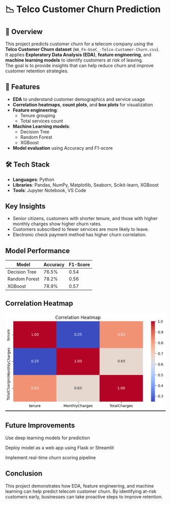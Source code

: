 # 📉 Telco Customer Churn Prediction

## 📌 Overview
This project predicts customer churn for a telecom company using the **Telco Customer Churn dataset** (`WA_Fn-UseC_-Telco-Customer-Churn.csv`).  
It applies **Exploratory Data Analysis (EDA)**, **feature engineering**, and **machine learning models** to identify customers at risk of leaving.  
The goal is to provide insights that can help reduce churn and improve customer retention strategies.

## 🚀 Features
- **EDA** to understand customer demographics and service usage
- **Correlation heatmaps**, **count plots**, and **box plots** for visualization
- **Feature engineering**:
  - Tenure grouping
  - Total services count
- **Machine Learning models**:
  - Decision Tree
  - Random Forest
  - XGBoost
- **Model evaluation** using Accuracy and F1-score

## 🛠 Tech Stack
- **Languages**: Python  
- **Libraries**: Pandas, NumPy, Matplotlib, Seaborn, Scikit-learn, XGBoost  
- **Tools**: Jupyter Notebook, VS Code

## Key Insights
- Senior citizens, customers with shorter tenure, and those with higher monthly charges show higher churn rates.
- Customers subscribed to fewer services are more likely to leave.
- Electronic check payment method has higher churn correlation.

## Model Performance
| Model         | Accuracy | F1-Score |
| ------------- | -------- | -------- |
| Decision Tree | 76.5%    | 0.54     |
| Random Forest | 78.2%    | 0.56     |
| XGBoost       | 78.9%    | 0.57     |

## Correlation Heatmap
![](screenshot/c3.png)

## Future Improvements
Use deep learning models for prediction

Deploy model as a web app using Flask or Streamlit

Implement real-time churn scoring pipeline

## Conclusion
This project demonstrates how EDA, feature engineering, and machine learning can help predict telecom customer churn.
By identifying at-risk customers early, businesses can take proactive steps to improve retention.

